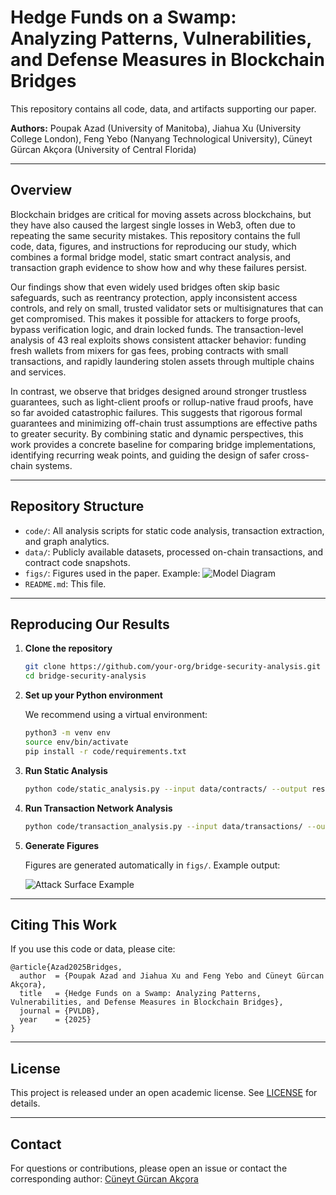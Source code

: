 
# Hedge Funds on a Swamp: Analyzing Patterns, Vulnerabilities, and Defense Measures in Blockchain Bridges

This repository contains all code, data, and artifacts supporting our paper.

**Authors:** Poupak Azad (University of Manitoba), Jiahua Xu (University College London), Feng Yebo (Nanyang Technological University), Cüneyt Gürcan Akçora (University of Central Florida)

---

## Overview

Blockchain bridges are critical for moving assets across blockchains, but they have also caused the largest single losses in Web3, often due to repeating the same security mistakes. This repository contains the full code, data, figures, and instructions for reproducing our study, which combines a formal bridge model, static smart contract analysis, and transaction graph evidence to show how and why these failures persist.

Our findings show that even widely used bridges often skip basic safeguards, such as reentrancy protection, apply inconsistent access controls, and rely on small, trusted validator sets or multisignatures that can get compromised. This makes it possible for attackers to forge proofs, bypass verification logic, and drain locked funds. The transaction-level analysis of 43 real exploits shows consistent attacker behavior: funding fresh wallets from mixers for gas fees, probing contracts with small transactions, and rapidly laundering stolen assets through multiple chains and services.

In contrast, we observe that bridges designed around stronger trustless guarantees, such as light-client proofs or rollup-native fraud proofs, have so far avoided catastrophic failures. This suggests that rigorous formal guarantees and minimizing off-chain trust assumptions are effective paths to greater security. By combining static and dynamic perspectives, this work provides a concrete baseline for comparing bridge implementations, identifying recurring weak points, and guiding the design of safer cross-chain systems.


---

## Repository Structure

- `code/`: All analysis scripts for static code analysis, transaction extraction, and graph analytics.
- `data/`: Publicly available datasets, processed on-chain transactions, and contract code snapshots.
- `figs/`: Figures used in the paper. Example: 
  ![Model Diagram](figs/bridge)
- `README.md`: This file.

---

## Reproducing Our Results

1. **Clone the repository**

   ```bash
   git clone https://github.com/your-org/bridge-security-analysis.git
   cd bridge-security-analysis
   ```

2. **Set up your Python environment**

   We recommend using a virtual environment:

   ```bash
   python3 -m venv env
   source env/bin/activate
   pip install -r code/requirements.txt
   ```

3. **Run Static Analysis**

   ```bash
   python code/static_analysis.py --input data/contracts/ --output results/static_results.json
   ```

4. **Run Transaction Network Analysis**

   ```bash
   python code/transaction_analysis.py --input data/transactions/ --output results/tx_analysis.json
   ```

5. **Generate Figures**

   Figures are generated automatically in `figs/`. Example output:

   ![Attack Surface Example](figs/attack_surface_overview.png)

---

## Citing This Work

If you use this code or data, please cite:

```
@article{Azad2025Bridges,
  author  = {Poupak Azad and Jiahua Xu and Feng Yebo and Cüneyt Gürcan Akçora},
  title   = {Hedge Funds on a Swamp: Analyzing Patterns, Vulnerabilities, and Defense Measures in Blockchain Bridges},
  journal = {PVLDB},
  year    = {2025}
}
```

---

## License

This project is released under an open academic license. See [LICENSE](LICENSE) for details.

---

## Contact

For questions or contributions, please open an issue or contact the corresponding author:
[Cüneyt Gürcan Akçora](mailto:cuneyt.akcora@ucf.edu)

 
 
